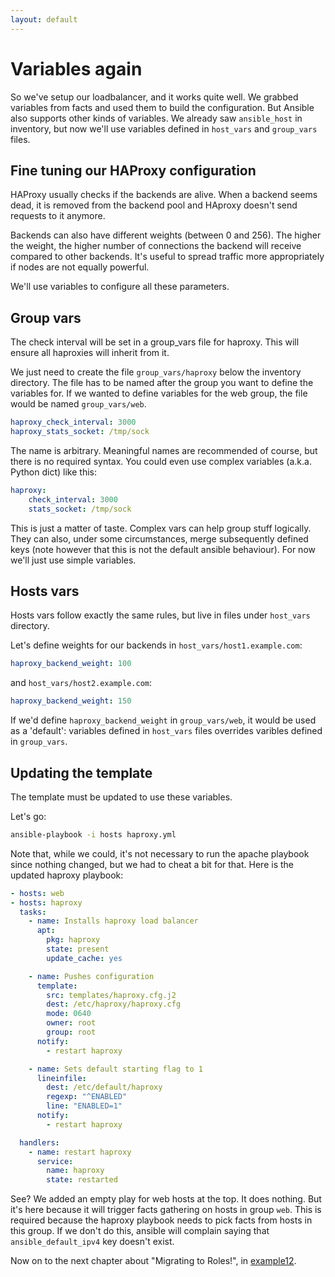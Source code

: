 ```yaml
---
layout: default
---
```


# Variables again

So we've setup our loadbalancer, and it works quite well.
We grabbed variables from facts and used them to build the configuration.
But Ansible also supports other kinds of variables.
We already saw `ansible_host` in inventory, but now we'll use variables defined in `host_vars` and `group_vars` files.

## Fine tuning our HAProxy configuration

HAProxy usually checks if the backends are alive.
When a backend seems dead, it is removed from the backend pool and HAproxy doesn't send requests to it anymore.

Backends can also have different weights (between 0 and 256).
The higher the weight, the higher number of connections the backend will receive compared to other backends.
It's useful to spread traffic more appropriately if nodes are not equally powerful.

We'll use variables to configure all these parameters.

## Group vars

The check interval will be set in a group_vars file for haproxy.
This will ensure all haproxies will inherit from it.

We just need to create the file `group_vars/haproxy` below the inventory directory.
The file has to be named after the group you want to define the variables for.
If we wanted to define variables for the web group, the file would be named `group_vars/web`.

```yaml
haproxy_check_interval: 3000
haproxy_stats_socket: /tmp/sock
```

The name is arbitrary.
Meaningful names are recommended of course, but there is no required syntax.
You could even use complex variables (a.k.a. Python dict) like this:

```yaml
haproxy:
    check_interval: 3000
    stats_socket: /tmp/sock
```

This is just a matter of taste.
Complex vars can help group stuff logically.
They can also, under some circumstances, merge subsequently defined keys (note however that this is not the default ansible behaviour).
For now we'll just use simple variables.

## Hosts vars

Hosts vars follow exactly the same rules, but live in files under `host_vars` directory.

Let's define weights for our backends in `host_vars/host1.example.com`:

```yaml
haproxy_backend_weight: 100
```

and `host_vars/host2.example.com`:

```yaml
haproxy_backend_weight: 150
```

If we'd define `haproxy_backend_weight` in `group_vars/web`, it would be used as a 'default': variables defined in `host_vars` files overrides varibles defined in `group_vars`.

## Updating the template

The template must be updated to use these variables.

Let's go:

```bash
ansible-playbook -i hosts haproxy.yml
```

Note that, while we could, it's not necessary to run the apache playbook since nothing changed, but we had to cheat a bit for that.
Here is the updated haproxy playbook:

```yaml
- hosts: web
- hosts: haproxy
  tasks:
    - name: Installs haproxy load balancer
      apt:
        pkg: haproxy
        state: present
        update_cache: yes

    - name: Pushes configuration
      template:
        src: templates/haproxy.cfg.j2
        dest: /etc/haproxy/haproxy.cfg
        mode: 0640
        owner: root
        group: root
      notify:
        - restart haproxy

    - name: Sets default starting flag to 1
      lineinfile:
        dest: /etc/default/haproxy
        regexp: "^ENABLED"
        line: "ENABLED=1"
      notify:
        - restart haproxy

  handlers:
    - name: restart haproxy
      service:
        name: haproxy
        state: restarted
```

See?
We added an empty play for web hosts at the top.
It does nothing.
But it's here because it will trigger facts gathering on hosts in group `web`.
This is required because the haproxy playbook needs to pick facts from hosts in this group.
If we don't do this, ansible will complain saying that `ansible_default_ipv4` key doesn't exist.

Now on to the next chapter about "Migrating to Roles!", in [example12](../example12).
